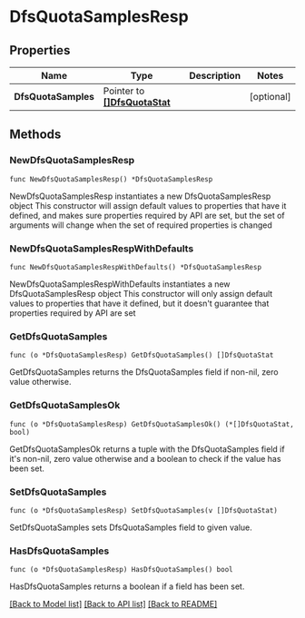 # DfsQuotaSamplesResp

## Properties

Name | Type | Description | Notes
------------ | ------------- | ------------- | -------------
**DfsQuotaSamples** | Pointer to [**[]DfsQuotaStat**](DfsQuotaStat.md) |  | [optional] 

## Methods

### NewDfsQuotaSamplesResp

`func NewDfsQuotaSamplesResp() *DfsQuotaSamplesResp`

NewDfsQuotaSamplesResp instantiates a new DfsQuotaSamplesResp object
This constructor will assign default values to properties that have it defined,
and makes sure properties required by API are set, but the set of arguments
will change when the set of required properties is changed

### NewDfsQuotaSamplesRespWithDefaults

`func NewDfsQuotaSamplesRespWithDefaults() *DfsQuotaSamplesResp`

NewDfsQuotaSamplesRespWithDefaults instantiates a new DfsQuotaSamplesResp object
This constructor will only assign default values to properties that have it defined,
but it doesn't guarantee that properties required by API are set

### GetDfsQuotaSamples

`func (o *DfsQuotaSamplesResp) GetDfsQuotaSamples() []DfsQuotaStat`

GetDfsQuotaSamples returns the DfsQuotaSamples field if non-nil, zero value otherwise.

### GetDfsQuotaSamplesOk

`func (o *DfsQuotaSamplesResp) GetDfsQuotaSamplesOk() (*[]DfsQuotaStat, bool)`

GetDfsQuotaSamplesOk returns a tuple with the DfsQuotaSamples field if it's non-nil, zero value otherwise
and a boolean to check if the value has been set.

### SetDfsQuotaSamples

`func (o *DfsQuotaSamplesResp) SetDfsQuotaSamples(v []DfsQuotaStat)`

SetDfsQuotaSamples sets DfsQuotaSamples field to given value.

### HasDfsQuotaSamples

`func (o *DfsQuotaSamplesResp) HasDfsQuotaSamples() bool`

HasDfsQuotaSamples returns a boolean if a field has been set.


[[Back to Model list]](../README.md#documentation-for-models) [[Back to API list]](../README.md#documentation-for-api-endpoints) [[Back to README]](../README.md)


